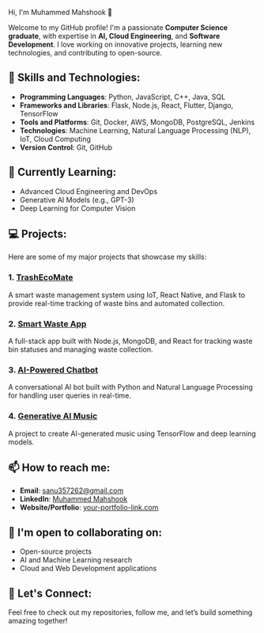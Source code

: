 Hi, I'm Muhammed Mahshook 👋

Welcome to my GitHub profile! I'm a passionate **Computer Science graduate**, with expertise in **AI, Cloud Engineering**, and **Software Development**. I love working on innovative projects, learning new technologies, and contributing to open-source.

## 🚀 Skills and Technologies:
- **Programming Languages**: Python, JavaScript, C++, Java, SQL
- **Frameworks and Libraries**: Flask, Node.js, React, Flutter, Django, TensorFlow
- **Tools and Platforms**: Git, Docker, AWS, MongoDB, PostgreSQL, Jenkins
- **Technologies**: Machine Learning, Natural Language Processing (NLP), IoT, Cloud Computing
- **Version Control**: Git, GitHub

## 🌱 Currently Learning:
- Advanced Cloud Engineering and DevOps
- Generative AI Models (e.g., GPT-3)
- Deep Learning for Computer Vision

## 💻 Projects:
Here are some of my major projects that showcase my skills:

### 1. **[TrashEcoMate](#)** 
   A smart waste management system using IoT, React Native, and Flask to provide real-time tracking of waste bins and automated collection.
   
### 2. **[Smart Waste App](#)**  
   A full-stack app built with Node.js, MongoDB, and React for tracking waste bin statuses and managing waste collection.

### 3. **[AI-Powered Chatbot](#)**  
   A conversational AI bot built with Python and Natural Language Processing for handling user queries in real-time.

### 4. **[Generative AI Music](#)**  
   A project to create AI-generated music using TensorFlow and deep learning models.

## 📫 How to reach me:
- **Email**: [sanu357262@gmail.com](mailto:sanu357262@gmail.com)
- **LinkedIn**: [Muhammed Mahshook](https://linkedin.com/in/muhammed-mahshook)
- **Website/Portfolio**: [your-portfolio-link.com](#)

## 👯 I'm open to collaborating on:
- Open-source projects
- AI and Machine Learning research
- Cloud and Web Development applications

## 🔗 Let's Connect:
Feel free to check out my repositories, follow me, and let’s build something amazing together!

